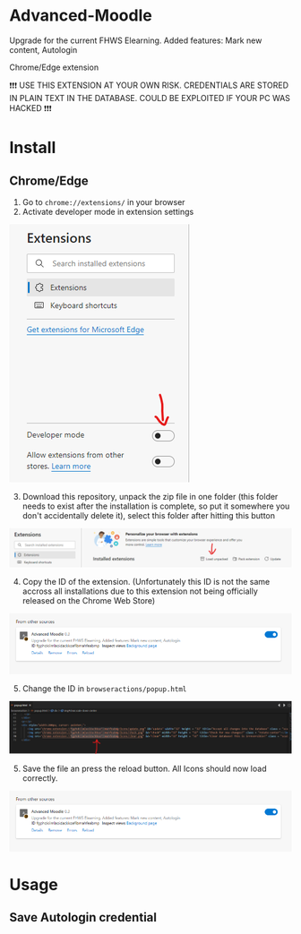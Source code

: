 # Advanced-Moodle
Upgrade for the current FHWS Elearning. Added features: Mark new content, Autologin

Chrome/Edge extension

:exclamation::exclamation::exclamation: USE THIS EXTENSION AT YOUR OWN RISK. CREDENTIALS ARE STORED IN PLAIN TEXT IN THE DATABASE. COULD BE EXPLOITED IF YOUR PC WAS HACKED :exclamation::exclamation::exclamation:

# Install
## Chrome/Edge
1. Go to `chrome://extensions/` in your browser
2. Activate developer mode in extension settings

![Developermode][logo]


3. Download this repository, unpack the zip file in one folder (this folder needs to exist after the installation is complete, so put it somewhere you don't accidentally delete it), select this folder after hitting this button

![Load unpacked][logo2]


4. Copy the ID of the extension. (Unfortunately this ID is not the same accross all installations due to this extension not being officially released on the Chrome Web Store)

![Copy ID][logo3]

5. Change the ID in `browseractions/popup.html`

![Change ID][logo4]

5. Save the file an press the reload button. All Icons should now load correctly.

![Done][logo3]

[logo]: https://raw.githubusercontent.com/tomole444/Advanced-Moodle/main/screenshots/installation/activate%20developer%20mode.png "Developermode"
[logo2]: https://raw.githubusercontent.com/tomole444/Advanced-Moodle/main/screenshots/installation/load%20unpacked%20extension.png "Load unpacked"
[logo3]: https://raw.githubusercontent.com/tomole444/Advanced-Moodle/main/screenshots/installation/done.png "Copy ID"
[logo4]: https://raw.githubusercontent.com/tomole444/Advanced-Moodle/main/screenshots/installation/Alter%20ID.png "Alter ID"
# Usage
## Save Autologin credential

